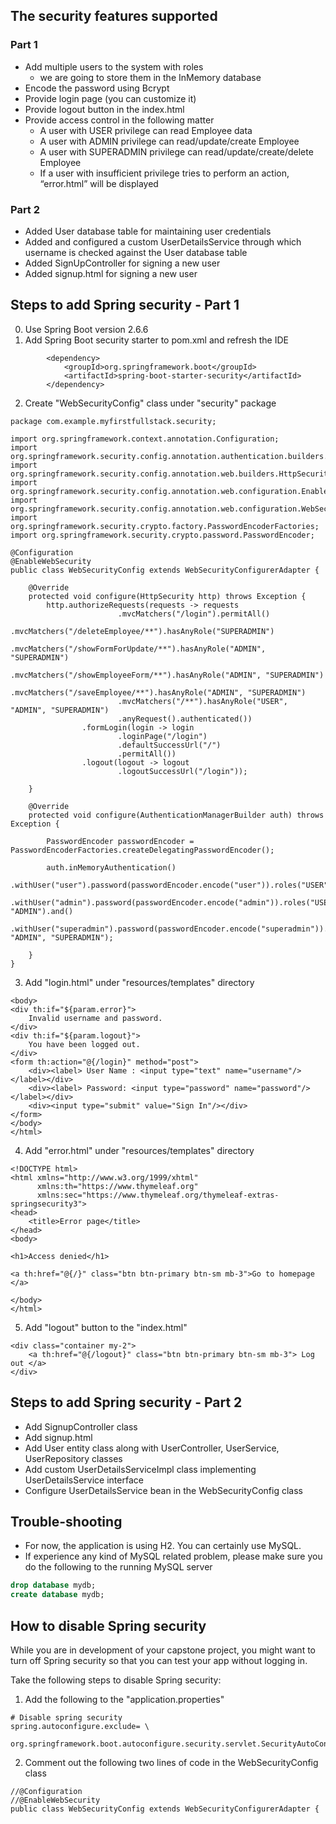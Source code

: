 ## The security features supported

### Part 1

- Add multiple users to the system with roles 
  - we are going to store them in the InMemory database
- Encode the password using Bcrypt
- Provide login page (you can customize it)
- Provide logout button in the index.html
- Provide access control in the following matter
    - A user with USER privilege can read Employee data 
    - A user with ADMIN privilege can read/update/create Employee 
    - A user with SUPERADMIN privilege can read/update/create/delete Employee 
    - If a user with insufficient privilege tries to perform an action, 
      “error.html” will be displayed
    
### Part 2

- Added User database table for maintaining user credentials
- Added and configured a custom UserDetailsService through which username is
  checked against the User database table
- Added SignUpController for signing a new user
- Added signup.html for signing a new user
    
## Steps to add Spring security - Part 1

0. Use Spring Boot version 2.6.6
1. Add Spring Boot security starter to pom.xml and refresh the IDE

```
        <dependency>
            <groupId>org.springframework.boot</groupId>
            <artifactId>spring-boot-starter-security</artifactId>
        </dependency>
```

2. Create "WebSecurityConfig" class under "security" package

```
package com.example.myfirstfullstack.security;

import org.springframework.context.annotation.Configuration;
import org.springframework.security.config.annotation.authentication.builders.AuthenticationManagerBuilder;
import org.springframework.security.config.annotation.web.builders.HttpSecurity;
import org.springframework.security.config.annotation.web.configuration.EnableWebSecurity;
import org.springframework.security.config.annotation.web.configuration.WebSecurityConfigurerAdapter;
import org.springframework.security.crypto.factory.PasswordEncoderFactories;
import org.springframework.security.crypto.password.PasswordEncoder;

@Configuration
@EnableWebSecurity
public class WebSecurityConfig extends WebSecurityConfigurerAdapter {

    @Override
    protected void configure(HttpSecurity http) throws Exception {
        http.authorizeRequests(requests -> requests
                        .mvcMatchers("/login").permitAll()
                        .mvcMatchers("/deleteEmployee/**").hasAnyRole("SUPERADMIN")
                        .mvcMatchers("/showFormForUpdate/**").hasAnyRole("ADMIN", "SUPERADMIN")
                        .mvcMatchers("/showEmployeeForm/**").hasAnyRole("ADMIN", "SUPERADMIN")
                        .mvcMatchers("/saveEmployee/**").hasAnyRole("ADMIN", "SUPERADMIN")
                        .mvcMatchers("/**").hasAnyRole("USER", "ADMIN", "SUPERADMIN")
                        .anyRequest().authenticated())
                .formLogin(login -> login
                        .loginPage("/login")
                        .defaultSuccessUrl("/")
                        .permitAll())
                .logout(logout -> logout
                        .logoutSuccessUrl("/login"));

    }

    @Override
    protected void configure(AuthenticationManagerBuilder auth) throws Exception {

        PasswordEncoder passwordEncoder = PasswordEncoderFactories.createDelegatingPasswordEncoder();

        auth.inMemoryAuthentication()
                .withUser("user").password(passwordEncoder.encode("user")).roles("USER").and()
                .withUser("admin").password(passwordEncoder.encode("admin")).roles("USER", "ADMIN").and()
                .withUser("superadmin").password(passwordEncoder.encode("superadmin")).roles("USER", "ADMIN", "SUPERADMIN");

    }
}
```

3. Add "login.html" under "resources/templates" directory

```
<body>
<div th:if="${param.error}">
    Invalid username and password.
</div>
<div th:if="${param.logout}">
    You have been logged out.
</div>
<form th:action="@{/login}" method="post">
    <div><label> User Name : <input type="text" name="username"/> </label></div>
    <div><label> Password: <input type="password" name="password"/> </label></div>
    <div><input type="submit" value="Sign In"/></div>
</form>
</body>
</html>
```

4. Add "error.html" under "resources/templates" directory

```
<!DOCTYPE html>
<html xmlns="http://www.w3.org/1999/xhtml"
      xmlns:th="https://www.thymeleaf.org"
      xmlns:sec="https://www.thymeleaf.org/thymeleaf-extras-springsecurity3">
<head>
    <title>Error page</title>
</head>
<body>

<h1>Access denied</h1>

<a th:href="@{/}" class="btn btn-primary btn-sm mb-3">Go to homepage </a>

</body>
</html>
```

5. Add "logout" button to the "index.html"

```
<div class="container my-2">
    <a th:href="@{/logout}" class="btn btn-primary btn-sm mb-3"> Log out </a>
</div>
```

## Steps to add Spring security - Part 2

- Add SignupController class
- Add signup.html
- Add User entity class along with UserController, 
  UserService, UserRepository classes
- Add custom UserDetailsServiceImpl class implementing
  UserDetailsService interface
- Configure UserDetailsService bean in the
  WebSecurityConfig class

## Trouble-shooting

- For now, the application is using H2. You can certainly
  use MySQL.
- If experience any kind of MySQL related problem,
  please make sure you do the following to the running
  MySQL server 

```sql
drop database mydb;
create database mydb;
```

## How to disable Spring security

While you are in development of your capstone project,
you might want to turn off Spring security so that
you can test your app without logging in.

Take the following steps to disable Spring security:

1. Add the following to the "application.properties"

```
# Disable spring security
spring.autoconfigure.exclude= \
  org.springframework.boot.autoconfigure.security.servlet.SecurityAutoConfiguration
```

2. Comment out the following two lines of code in the
   WebSecurityConfig class

```
//@Configuration
//@EnableWebSecurity
public class WebSecurityConfig extends WebSecurityConfigurerAdapter {
```